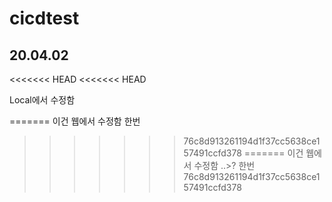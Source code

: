 # cicdtest

## 20.04.02
<<<<<<< HEAD
<<<<<<< HEAD

Local에서 수정함

=======
이건 웹에서 수정함
한번 
>>>>>>> 76c8d913261194d1f37cc5638ce157491ccfd378
=======
이건 웹에서 수정함 ..>?
한번 
>>>>>>> 76c8d913261194d1f37cc5638ce157491ccfd378
